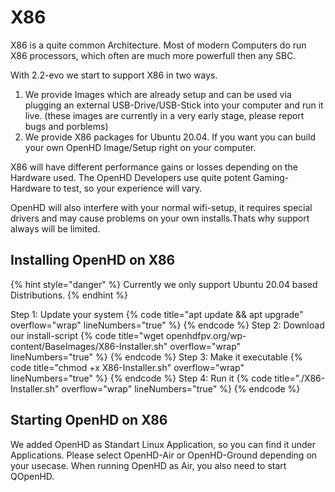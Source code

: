 # X86

X86 is a quite common Architecture. Most of modern Computers do run X86 processors, which often are much more powerfull then any SBC.

With 2.2-evo we start to support X86 in two ways.

1. We provide Images which are already setup and can be used via plugging an external USB-Drive/USB-Stick into your computer and run it live. (these images are currently in a very early stage, please report bugs and porblems)
2. We provide X86 packages for Ubuntu 20.04. If you want you can build your own OpenHD Image/Setup right on your computer.

X86 will have different performance gains or losses depending on the Hardware used.
The OpenHD Developers use quite potent Gaming-Hardware to test, so your experience will vary.

OpenHD will also interfere with your normal wifi-setup, it requires special drivers and may cause problems on your own installs.Thats why support always will be limited.

## Installing OpenHD on X86

{% hint style="danger" %}
Currently we only support Ubuntu 20.04 based Distributions.
{% endhint %}

Step 1: Update your system
{% code title="apt update && apt upgrade" overflow="wrap" lineNumbers="true" %}
{% endcode %}
Step 2: Download our install-script
{% code title="wget openhdfpv.org/wp-content/BaseImages/X86-Installer.sh" overflow="wrap" lineNumbers="true" %}
{% endcode %}
Step 3: Make it executable
{% code title="chmod +x X86-Installer.sh" overflow="wrap" lineNumbers="true" %}
{% endcode %}
Step 4: Run it
{% code title="./X86-Installer.sh" overflow="wrap" lineNumbers="true" %}
{% endcode %}

## Starting OpenHD on X86

We added OpenHD as Standart Linux Application, so you can find it under Applications.
Please select OpenHD-Air or OpenHD-Ground depending on your usecase.
When running OpenHD as Air, you also need to start QOpenHD.







